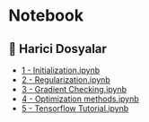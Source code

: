 # Notebook


<!--Index-->

## 🔗 Harici Dosyalar

- [1 - Initialization.ipynb](./1%20-%20Initialization.ipynb)
- [2 - Regularization.ipynb](./2%20-%20Regularization.ipynb)
- [3 - Gradient Checking.ipynb](./3%20-%20Gradient%20Checking.ipynb)
- [4 - Optimization methods.ipynb](./4%20-%20Optimization%20methods.ipynb)
- [5 - Tensorflow Tutorial.ipynb](./5%20-%20Tensorflow%20Tutorial.ipynb)


<!--Index-->


